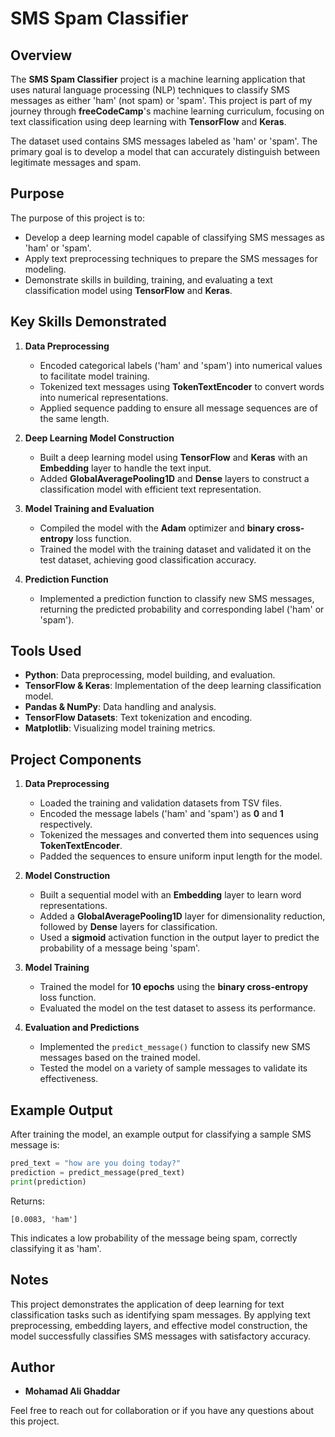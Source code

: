 # SMS Spam Classifier

## Overview
The **SMS Spam Classifier** project is a machine learning application that uses natural language processing (NLP) techniques to classify SMS messages as either 'ham' (not spam) or 'spam'. This project is part of my journey through **freeCodeCamp**'s machine learning curriculum, focusing on text classification using deep learning with **TensorFlow** and **Keras**.

The dataset used contains SMS messages labeled as 'ham' or 'spam'. The primary goal is to develop a model that can accurately distinguish between legitimate messages and spam.

## Purpose
The purpose of this project is to:

- Develop a deep learning model capable of classifying SMS messages as 'ham' or 'spam'.
- Apply text preprocessing techniques to prepare the SMS messages for modeling.
- Demonstrate skills in building, training, and evaluating a text classification model using **TensorFlow** and **Keras**.

## Key Skills Demonstrated
1. **Data Preprocessing**
   - Encoded categorical labels ('ham' and 'spam') into numerical values to facilitate model training.
   - Tokenized text messages using **TokenTextEncoder** to convert words into numerical representations.
   - Applied sequence padding to ensure all message sequences are of the same length.

2. **Deep Learning Model Construction**
   - Built a deep learning model using **TensorFlow** and **Keras** with an **Embedding** layer to handle the text input.
   - Added **GlobalAveragePooling1D** and **Dense** layers to construct a classification model with efficient text representation.

3. **Model Training and Evaluation**
   - Compiled the model with the **Adam** optimizer and **binary cross-entropy** loss function.
   - Trained the model with the training dataset and validated it on the test dataset, achieving good classification accuracy.

4. **Prediction Function**
   - Implemented a prediction function to classify new SMS messages, returning the predicted probability and corresponding label ('ham' or 'spam').

## Tools Used
- **Python**: Data preprocessing, model building, and evaluation.
- **TensorFlow & Keras**: Implementation of the deep learning classification model.
- **Pandas & NumPy**: Data handling and analysis.
- **TensorFlow Datasets**: Text tokenization and encoding.
- **Matplotlib**: Visualizing model training metrics.

## Project Components
1. **Data Preprocessing**
   - Loaded the training and validation datasets from TSV files.
   - Encoded the message labels ('ham' and 'spam') as **0** and **1** respectively.
   - Tokenized the messages and converted them into sequences using **TokenTextEncoder**.
   - Padded the sequences to ensure uniform input length for the model.

2. **Model Construction**
   - Built a sequential model with an **Embedding** layer to learn word representations.
   - Added a **GlobalAveragePooling1D** layer for dimensionality reduction, followed by **Dense** layers for classification.
   - Used a **sigmoid** activation function in the output layer to predict the probability of a message being 'spam'.

3. **Model Training**
   - Trained the model for **10 epochs** using the **binary cross-entropy** loss function.
   - Evaluated the model on the test dataset to assess its performance.

4. **Evaluation and Predictions**
   - Implemented the `predict_message()` function to classify new SMS messages based on the trained model.
   - Tested the model on a variety of sample messages to validate its effectiveness.

## Example Output
After training the model, an example output for classifying a sample SMS message is:

```python
pred_text = "how are you doing today?"
prediction = predict_message(pred_text)
print(prediction)
```
Returns:
```
[0.0083, 'ham']
```
This indicates a low probability of the message being spam, correctly classifying it as 'ham'.

## Notes
This project demonstrates the application of deep learning for text classification tasks such as identifying spam messages. By applying text preprocessing, embedding layers, and effective model construction, the model successfully classifies SMS messages with satisfactory accuracy.

## Author
- **Mohamad Ali Ghaddar**

Feel free to reach out for collaboration or if you have any questions about this project.